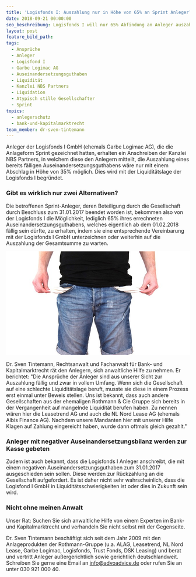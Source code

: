 ```yaml
---
title: 'Logisfonds I: Auszahlung nur in Höhe von 65% an Sprint Anleger?'
date: 2018-09-21 00:00:00
seo_beschreibung: Logisfonds I will nur 65% Abfindung an Anleger auszahlen
layout: post
feature_bild_path:
tags:
  - Ansprüche
  - Anleger
  - Logisfond I
  - Garbe Logimac AG
  - Auseinandersetzungsguthaben
  - Liquidität
  - Kanzlei NBS Partners
  - Liquidation
  - Atypisch stille Gesellschafter
  - Sprint
topics:
  - anlegerschutz
  - bank-und-kapitalmarktrecht
team_member: dr-sven-tintemann
---
```


Anleger der Logisfonds I GmbH (ehemals Garbe Logimac AG), die die Anlageform Sprint gezeichnet hatten, erhalten ein Anschreiben der Kanzlei NBS Partners, in welchem diese den Anlegern mitteilt, die Auszahlung eines bereits f&auml;lligen Auseinandersetzungsguthabens w&auml;re nur mit einem Abschlag in H&ouml;he von 35% m&ouml;glich. Dies wird mit der Liquidit&auml;tslage der Logisfonds I begr&uuml;ndet.

### Gibt es wirklich nur zwei Alternativen?

Die betroffenen Sprint-Anleger, deren Beteiligung durch die Gesellschaft durch Beschluss zum 31.01.2017 beendet worden ist, bekommen also von der Logisfonds I die M&ouml;glichkeit, lediglich 65% ihres errechneten Auseinandersetzungsguthabens, welches eigentlich ab dem 01.02.2018 f&auml;llig sein d&uuml;rfte, zu erhalten, indem sie eine entsprechende Vereinbarung mit der Logisfonds I GmbH unterzeichnen oder weiterhin auf die Auszahlung der Gesamtsumme zu warten.

![Taschen leer - Foto Pixabay](/uploads/no-money-2070384-640-2.jpg "Sind die Taschen der Logisfonds wirklich leer?")

Dr. Sven Tintemann, Rechtsanwalt und Fachanwalt f&uuml;r Bank- und Kapitalmarktrecht r&auml;t den Anlegern, sich anwaltliche Hilfe zu nehmen. Er berichtet: "Die Anspr&uuml;che der Anleger sind aus unserer Sicht zur Auszahlung f&auml;llig und zwar in vollem Umfang. Wenn sich die Gesellschaft auf eine schlechte Liquidit&auml;tslage beruft, musste sie diese in einem Prozess erst einmal unter Beweis stellen. Uns ist bekannt, dass auch andere Gesellschaften aus der ehemaligen Rothmann & Cie Gruppe sich bereits in der Vergangenheit auf mangelnde Liquidit&auml;t berufen haben. Zu nennen w&auml;ren hier die Leasetrend AG und auch die NL Nord Lease AG (ehemals Albis Finance AG). Nachdem unsere Mandanten hier mit unserer Hilfe Klagen auf Zahlung eingereicht haben, wurde dann oftmals gleich gezahlt."

### Anleger mit negativer Auseinandersetzungsbilanz werden zur Kasse gebeten

Zudem ist auch bekannt, dass die Logisfonds I Anleger anschreibt, die mit einem negativen Auseinandersetzungsguthaben zum 31.01.2017 ausgeschieden sein sollen. Diese werden zur R&uuml;ckzahlung an die Gesellschaft aufgefordert. Es ist daher nicht sehr wahrscheinlich, dass die Logisfond I GmbH in Liquidit&auml;tsschwierigkeiten ist oder dies in Zukunft sein wird.

### Nicht ohne meinen Anwalt

Unser Rat: Suchen Sie sich anwaltliche Hilfe von einem Experten im Bank- und Kapitalmarktrecht und verhandeln Sie nicht selbst mit der Gegenseite.

Dr. Sven Tintemann besch&auml;ftigt sich seit dem Jahr 2009 mit den Anlageprodukten der Rothmann-Gruppe (u.a. ALAG, Leasetrend, NL Nord Lease, Garbe Logimac, Logisfonds, Trust Fonds, DSK Leasing) und berat und vertritt Anleger au&szlig;ergerichtlich sowie gerichtlich deutschlandweit. Schreiben Sie gerne eine Email an info@advoadvice.de oder rufen Sie an unter 030 921 000 40.

&nbsp;

&nbsp;

&nbsp;